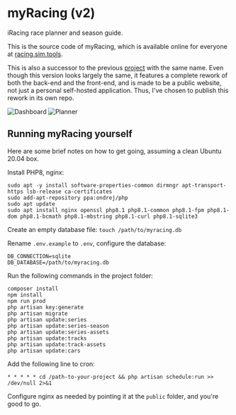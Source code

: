 # myRacing (v2)
iRacing race planner and season guide.

This is the source code of myRacing, which is available online for everyone at [racing.sim.tools](https://racing.sim.tools).

This is also a successor to the previous [project](https://github.com/mwgg/myRacing) with the same name. Even though this version looks largely the same, it features a complete rework of both the back-end and the front-end, and is made to be a public website, not just a personal self-hosted application. Thus, I've chosen to publish this rework in its own repo. 

![Dashboard](https://github.com/mwgg/myRacing/raw/main/myracing_1.jpg)
![Planner](https://github.com/mwgg/myRacing/raw/main/myracing_2.jpg)

## Running myRacing yourself

Here are some brief notes on how to get going, assuming a clean Ubuntu 20.04 box.

Install PHP8, nginx:
```
sudo apt -y install software-properties-common dirmngr apt-transport-https lsb-release ca-certificates
sudo add-apt-repository ppa:ondrej/php
sudo apt update
sudo apt install nginx openssl php8.1 php8.1-common php8.1-fpm php8.1-dom php8.1-bcmath php8.1-mbstring php8.1-curl php8.1-sqlite3
```

Create an empty database file: `touch /path/to/myracing.db`

Rename `.env.example` to `.env`, configure the database:
```
DB_CONNECTION=sqlite
DB_DATABASE=/path/to/myracing.db
```

Run the following commands in the project folder:
```
composer install
npm install
npm run prod
php artisan key:generate
php artisan migrate
php artisan update:series
php artisan update:series-season
php artisan update:series-assets
php artisan update:tracks
php artisan update:track-assets
php artisan update:cars
```

Add the following line to cron:
```
* * * * * cd /path-to-your-project && php artisan schedule:run >> /dev/null 2>&1
```

Configure nginx as needed by pointing it at the `public` folder, and you're good to go.
